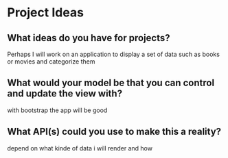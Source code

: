 # Project Ideas
## What ideas do you have for projects? 
Perhaps I will work on an application to display a set of data such as books or movies and categorize them

## What would your model be that you can control and update the view with?
with bootstrap the app will be good
## What API(s) could you use to make this a reality?
depend on what kinde of data i will render and how